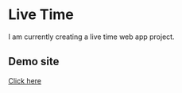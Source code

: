 # Live Time

I am currently creating a live time web app project.

## Demo site 

[ Click here ](https://time-lives.vercel.app/)
